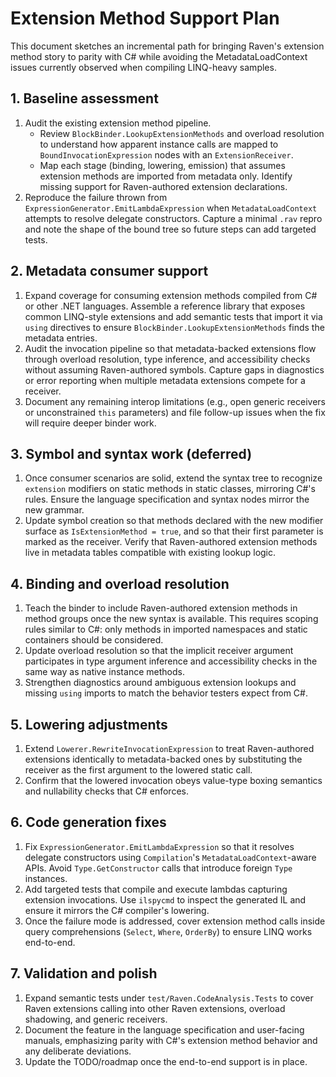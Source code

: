 # Extension Method Support Plan

This document sketches an incremental path for bringing Raven's extension method
story to parity with C# while avoiding the MetadataLoadContext issues currently
observed when compiling LINQ-heavy samples.

## 1. Baseline assessment

1. Audit the existing extension method pipeline.
   * Review `BlockBinder.LookupExtensionMethods` and overload resolution to
     understand how apparent instance calls are mapped to `BoundInvocationExpression`
     nodes with an `ExtensionReceiver`.
   * Map each stage (binding, lowering, emission) that assumes extension methods
     are imported from metadata only. Identify missing support for Raven-authored
     extension declarations.
2. Reproduce the failure thrown from `ExpressionGenerator.EmitLambdaExpression`
   when `MetadataLoadContext` attempts to resolve delegate constructors. Capture
   a minimal `.rav` repro and note the shape of the bound tree so future steps
   can add targeted tests.

## 2. Metadata consumer support

1. Expand coverage for consuming extension methods compiled from C# or other
   .NET languages. Assemble a reference library that exposes common LINQ-style
   extensions and add semantic tests that import it via `using` directives to
   ensure `BlockBinder.LookupExtensionMethods` finds the metadata entries.
2. Audit the invocation pipeline so that metadata-backed extensions flow through
   overload resolution, type inference, and accessibility checks without
   assuming Raven-authored symbols. Capture gaps in diagnostics or error
   reporting when multiple metadata extensions compete for a receiver.
3. Document any remaining interop limitations (e.g., open generic receivers or
   unconstrained `this` parameters) and file follow-up issues when the fix will
   require deeper binder work.

## 3. Symbol and syntax work (deferred)

1. Once consumer scenarios are solid, extend the syntax tree to recognize
   `extension` modifiers on static methods in static classes, mirroring C#'s
   rules. Ensure the language specification and syntax nodes mirror the new
   grammar.
2. Update symbol creation so that methods declared with the new modifier surface
   as `IsExtensionMethod = true`, and so that their first parameter is marked as
   the receiver. Verify that Raven-authored extension methods live in metadata
   tables compatible with existing lookup logic.

## 4. Binding and overload resolution

1. Teach the binder to include Raven-authored extension methods in method groups
   once the new syntax is available. This requires scoping rules similar to C#:
   only methods in imported namespaces and static containers should be
   considered.
2. Update overload resolution so that the implicit receiver argument
   participates in type argument inference and accessibility checks in the same
   way as native instance methods.
3. Strengthen diagnostics around ambiguous extension lookups and missing `using`
   imports to match the behavior testers expect from C#.

## 5. Lowering adjustments

1. Extend `Lowerer.RewriteInvocationExpression` to treat Raven-authored
   extensions identically to metadata-backed ones by substituting the receiver as
   the first argument to the lowered static call.
2. Confirm that the lowered invocation obeys value-type boxing semantics and
   nullability checks that C# enforces.

## 6. Code generation fixes

1. Fix `ExpressionGenerator.EmitLambdaExpression` so that it resolves delegate
   constructors using `Compilation`'s `MetadataLoadContext`-aware APIs. Avoid
   `Type.GetConstructor` calls that introduce foreign `Type` instances.
2. Add targeted tests that compile and execute lambdas capturing extension
   invocations. Use `ilspycmd` to inspect the generated IL and ensure it mirrors
   the C# compiler's lowering.
3. Once the failure mode is addressed, cover extension method calls inside query
   comprehensions (`Select`, `Where`, `OrderBy`) to ensure LINQ works end-to-end.

## 7. Validation and polish

1. Expand semantic tests under `test/Raven.CodeAnalysis.Tests` to cover Raven
   extensions calling into other Raven extensions, overload shadowing, and
   generic receivers.
2. Document the feature in the language specification and user-facing manuals,
   emphasizing parity with C#'s extension method behavior and any deliberate
   deviations.
3. Update the TODO/roadmap once the end-to-end support is in place.
